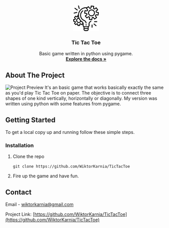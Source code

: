 



<!-- PROJECT LOGO -->
<br />
<p align="center">
  <a href="https://github.com/WiktorKarnia/TicTacToe">
    <img src="images/ProjectIcon.png" alt="Logo" width="80" height="80">
  </a>

  <h3 align="center">Tic Tac Toe</h3>

  <p align="center">
    Basic game written in python using pygame.
    <br />
    <a href="https://github.com/WiktorKarnia/TicTacToe"><strong>Explore the docs »</strong></a>
    <br />
  </p>
</p>

<!-- ABOUT THE PROJECT -->

## About The Project
![Project Preview](images/TicTacToePreviev.jpg)
It's an basic game that works basically exactly the same as you'd play Tic Tac Toe on paper. The objective is to connect three shapes of one kind vertically, horizontally or diagonally. 
My version was written using python with some features from pygame.

## Getting Started

To get a local copy up and running follow these simple steps.

### Installation

1. Clone the repo
   ```
   git clone https://github.com/WiktorKarnia/TicTacToe

2. Fire up the game and have fun.


<!-- CONTACT -->
## Contact

Email - wiktorkarnia@gmail.com

Project Link: [https://github.com/WiktorKarnia/TicTacToe](https://github.com/WiktorKarnia/TicTacToe)





